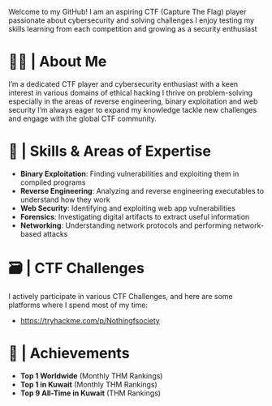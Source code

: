 
Welcome to my GitHub! I am an aspiring CTF (Capture The Flag) player passionate about cybersecurity and solving challenges I enjoy testing my skills learning from each competition and growing as a security enthusiast

# 👋🏻 | About Me

I’m a dedicated CTF player and cybersecurity enthusiast with a keen interest in various domains of ethical hacking I thrive on problem-solving especially in the areas of reverse engineering, binary exploitation and web security I’m always eager to expand my knowledge tackle new challenges and engage with the global CTF community.

# 🪪 | Skills & Areas of Expertise


- **Binary Exploitation**: Finding vulnerabilities and exploiting them in compiled programs
- **Reverse Engineering**: Analyzing and reverse engineering executables to understand how they work
- **Web Security**: Identifying and exploiting web app vulnerabilities 
- **Forensics**: Investigating digital artifacts to extract useful information
- **Networking**: Understanding network protocols and performing network-based attacks
  
# 🗃️ | CTF Challenges

I actively participate in various CTF Challenges, and here are some platforms where I spend most of my time:

- https://tryhackme.com/p/Nothingfsociety

# 🎉 | Achievements 

- **Top 1 Worldwide** (Monthly THM Rankings)
- **Top 1 in Kuwait** (Monthly THM Rankings)
- **Top 9 All-Time in Kuwait** (THM Rankings)
